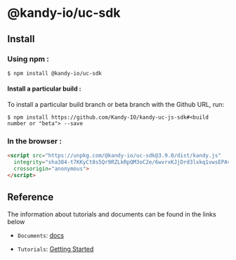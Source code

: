# @kandy-io/uc-sdk

## Install

### Using npm :

`$ npm install @kandy-io/uc-sdk`

#### Install a particular build :

To install a particular build branch or beta branch with the Github URL, run:

`$ npm install https://github.com/Kandy-IO/kandy-uc-js-sdk#<build number or "beta"> --save`

### In the browser :
```html
<script src="https://unpkg.com/@kandy-io/uc-sdk@3.9.0/dist/kandy.js"
  integrity="sha384-t7KKyCt8s5Qr9RZLkRpQM3oC2e/6wvrxKJjDrd3lxkq1vwsEPAv9q+FyM9J2ZBna"
  crossorigin="anonymous">
</script>
```
## Reference

The information about tutorials and documents can be found in the links below

* `Documents`: [docs](https://kandy-io.github.io/kandy-uc-js-sdk/docs)

* `Tutorials`: [Getting Started](https://Kandy-IO.github.io/kandy-uc-js-sdk/tutorials/#/Getting%20Started)
